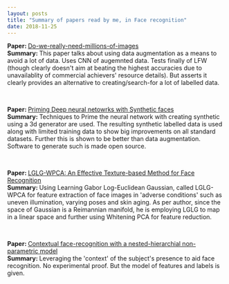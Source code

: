 ```yaml
---
layout: posts
title: "Summary of papers read by me, in Face recognition"
date: 2018-11-25
---
```


<html>
  <body>
    <p><b>Paper: </b><a href="https://arxiv.org/abs/1603.07057/">Do-we-really-need-millions-of-images</a>
      <br>
      <b>Summary: </b>This paper talks about using data augmentation as a means to avoid a lot of data. Uses CNN of augemnted data. Tests finally of LFW (though clearly doesn't aim at beating the highest accuracies due to unavailablity of commercial achievers' resource details). But asserts it clearly provides an alternative to creating/search-for a lot of labelled data.
        </p><br>
    <p><b>Paper: </b><a href="https://arxiv.org/abs/1811.08565">Priming Deep neural netowrks with Synthetic faces</a>
    <br>
    <b>Summary: </b>Techniques to Prime the neural network with creating synthetic using a 3d generator are used. The resulting synthetic labelled data is used along with limited training data to show big improvements on all standard datasets. Further this is shown to be better than data augmentation. Software to generate such is made open source.
      </p><br>
    <p><b>Paper: </b><a href="https://arxiv.org/abs/1811.08345"> LGLG-WPCA: An Effective Texture-based Method for Face Recognition</a>
      <br>
      <b>Summary: </b>Using Learning Gabor Log-Euclidean Gaussian, called LGLG-WPCA for feature extraction of face images in 'adverse conditions' such as uneven illumination, varying poses and skin aging. As per author, since the space of Gaussian is a Reimannian manifold, he is employing LGLG to map in a linear space and further using Whitening PCA for feature reduction.
</p><br>
    <p><b>Paper: </b><a href="https://arxiv.org/pdf/1811.07753.pdf">Contextual face-recognition with a nested-hierarchial non-parametric model</a>
      <br>
    <b>Summary: </b> Leveraging the 'context' of the subject's presence to aid face recognition. No experimental proof. But the model of features and labels is given.
      </p><br>
    
  </body>
</html>
      
  

